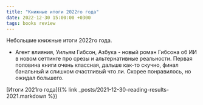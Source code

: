 ```yaml
---
title: "Книжные итоги 2022го года"
date: 2022-12-30 15:00:00 +0300
tags: books review
---
```

Небольшие книжные итоги 2022го года.
<!--more-->

* Агент влияния, Уильям Гибсон, Азбука - новый роман Гибсона об ИИ в новом сеттинге про срезы и альтернативные реальности. Первая половина книги очень классная, дальше как-то скучно, финал банальный и слишком счастливый что ли. Скорее понравилось, но ожидал большего.

[Итоги 2021го года]({% link _posts/2021-12-30-reading-results-2021.markdown %})
